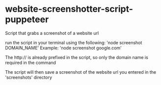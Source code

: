 # website-screenshotter-script-puppeteer

Script that grabs a screenshot of a website url

run the script in your terminal using the following:
'node screenshot DOMAIN_NAME'
Example:
'node screenshot google.com'

The http:// is already prefixed in the script, so only the domain name is required in the command

The script will then save a screenshot of the website url you entered in the 'screenshots' directory

